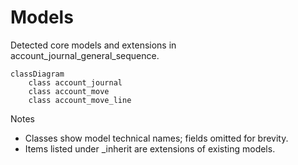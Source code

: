 # Models

Detected core models and extensions in account_journal_general_sequence.

```mermaid
classDiagram
    class account_journal
    class account_move
    class account_move_line
```

Notes
- Classes show model technical names; fields omitted for brevity.
- Items listed under _inherit are extensions of existing models.
